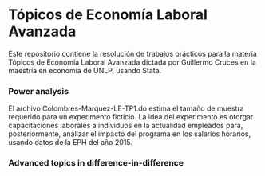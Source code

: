 # Tópicos de Economía Laboral Avanzada 

Este repositorio contiene la resolución de trabajos prácticos para la materia Tópicos de Economía Laboral Avanzada dictada por Guillermo Cruces en la maestría en economía de UNLP, usando Stata.

### Power analysis
El archivo Colombres-Marquez-LE-TP1.do estima el tamaño de muestra requerido para un experimento ficticio. La idea del experimento es otorgar capacitaciones laborales a individuos en la actualidad empleados para, posteriormente, analizar el impacto del programa en los salarios horarios, usando datos de la EPH del año 2015.


### Advanced topics in difference-in-difference



